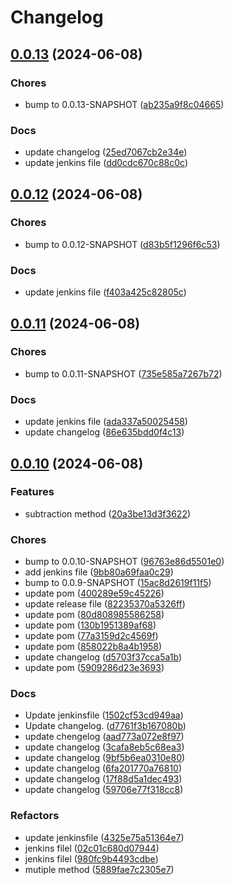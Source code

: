 # Changelog

## [0.0.13](https://github.com/klapertart/sample-app-maven-release/releases/tag/0.0.13) (2024-06-08)






### Chores

-  bump to 0.0.13-SNAPSHOT ([ab235a9f8c04665](https://github.com/klapertart/sample-app-maven-release/commit//ab235a9f8c04665))

### Docs

-  update changelog ([25ed7067cb2e34e](https://github.com/klapertart/sample-app-maven-release/commit//25ed7067cb2e34e))
-  update jenkins file ([dd0cdc670c88c0c](https://github.com/klapertart/sample-app-maven-release/commit//dd0cdc670c88c0c))


## [0.0.12](https://github.com/klapertart/sample-app-maven-release/releases/tag/0.0.12) (2024-06-08)






### Chores

-  bump to 0.0.12-SNAPSHOT ([d83b5f1296f6c53](https://github.com/klapertart/sample-app-maven-release/commit//d83b5f1296f6c53))

### Docs

-  update jenkins file ([f403a425c82805c](https://github.com/klapertart/sample-app-maven-release/commit//f403a425c82805c))


## [0.0.11](https://github.com/klapertart/sample-app-maven-release/releases/tag/0.0.11) (2024-06-08)






### Chores

-  bump to 0.0.11-SNAPSHOT ([735e585a7267b72](https://github.com/klapertart/sample-app-maven-release/commit//735e585a7267b72))

### Docs

-  update jenkins file ([ada337a50025458](https://github.com/klapertart/sample-app-maven-release/commit//ada337a50025458))
-  update changelog ([86e635bdd0f4c13](https://github.com/klapertart/sample-app-maven-release/commit//86e635bdd0f4c13))


## [0.0.10](https://github.com/klapertart/sample-app-maven-release/releases/tag/0.0.10) (2024-06-08)



### Features

-  subtraction method ([20a3be13d3f3622](https://github.com/klapertart/sample-app-maven-release/commit//20a3be13d3f3622))



### Chores

-  bump to 0.0.10-SNAPSHOT ([96763e86d5501e0](https://github.com/klapertart/sample-app-maven-release/commit//96763e86d5501e0))
-  add jenkins file ([9bb80a69faa0c29](https://github.com/klapertart/sample-app-maven-release/commit//9bb80a69faa0c29))
-  bump to 0.0.9-SNAPSHOT ([15ac8d2619f11f5](https://github.com/klapertart/sample-app-maven-release/commit//15ac8d2619f11f5))
-  update pom ([400289e59c45226](https://github.com/klapertart/sample-app-maven-release/commit//400289e59c45226))
-  update release file ([82235370a5326ff](https://github.com/klapertart/sample-app-maven-release/commit//82235370a5326ff))
-  update pom ([80d808985586258](https://github.com/klapertart/sample-app-maven-release/commit//80d808985586258))
-  update pom ([130b1951389af68](https://github.com/klapertart/sample-app-maven-release/commit//130b1951389af68))
-  update pom ([77a3159d2c4569f](https://github.com/klapertart/sample-app-maven-release/commit//77a3159d2c4569f))
-  update pom ([858022b8a4b1958](https://github.com/klapertart/sample-app-maven-release/commit//858022b8a4b1958))
-  update changelog ([d5703f37cca5a1b](https://github.com/klapertart/sample-app-maven-release/commit//d5703f37cca5a1b))
-  update pom ([5909286d23e3693](https://github.com/klapertart/sample-app-maven-release/commit//5909286d23e3693))

### Docs

-  Update jenkinsfile ([1502cf53cd949aa](https://github.com/klapertart/sample-app-maven-release/commit//1502cf53cd949aa))
-  Update changelog. ([d7761f3b167080b](https://github.com/klapertart/sample-app-maven-release/commit//d7761f3b167080b))
-  update chengelog ([aad773a072e8f97](https://github.com/klapertart/sample-app-maven-release/commit//aad773a072e8f97))
-  update changelog ([3cafa8eb5c68ea3](https://github.com/klapertart/sample-app-maven-release/commit//3cafa8eb5c68ea3))
-  update changelog ([9bf5b6ea0310e80](https://github.com/klapertart/sample-app-maven-release/commit//9bf5b6ea0310e80))
-  update changelog ([6fa201770a76810](https://github.com/klapertart/sample-app-maven-release/commit//6fa201770a76810))
-  update changelog ([17f88d5a1dec493](https://github.com/klapertart/sample-app-maven-release/commit//17f88d5a1dec493))
-  update changelog ([59706e77f318cc8](https://github.com/klapertart/sample-app-maven-release/commit//59706e77f318cc8))

### Refactors

-  update jenkinsfile ([4325e75a51364e7](https://github.com/klapertart/sample-app-maven-release/commit//4325e75a51364e7))
-  jenkins filel ([02c01c680d07944](https://github.com/klapertart/sample-app-maven-release/commit//02c01c680d07944))
-  jenkins filel ([980fc9b4493cdbe](https://github.com/klapertart/sample-app-maven-release/commit//980fc9b4493cdbe))
-  mutiple method ([5889fae7c2305e7](https://github.com/klapertart/sample-app-maven-release/commit//5889fae7c2305e7))

